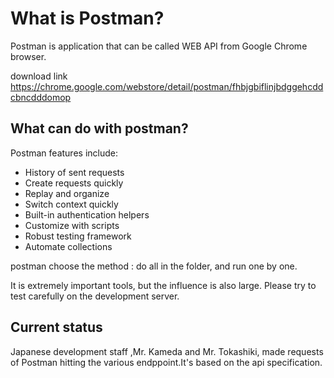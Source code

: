 # What is Postman?

Postman is application that can be called WEB API from Google Chrome browser.

download link https://chrome.google.com/webstore/detail/postman/fhbjgbiflinjbdggehcddcbncdddomop


## What can do with postman?

Postman features include:

 - History of sent requests
 - Create requests quickly
 - Replay and organize
 - Switch context quickly
 - Built-in authentication helpers
 - Customize with scripts
 - Robust testing framework
 - Automate collections

postman choose the method : do all in the folder, and run one by one.

It is extremely important tools, but the influence is also large.
Please try to test carefully on the development server.

## Current status

Japanese development staff ,Mr. Kameda and Mr. Tokashiki, made requests of Postman hitting the various endppoint.It's based on the api specification.
